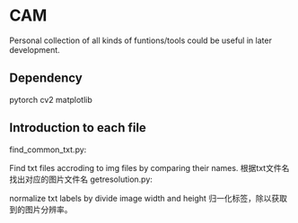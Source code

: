 # CAM
Personal collection of all kinds of funtions/tools could be useful in later development.

## Dependency
pytorch
cv2
matplotlib

## Introduction to each file
find_common_txt.py: 


Find txt files accroding to img files by comparing their names.
                    根据txt文件名找出对应的图片文件名
getresolution.py:  


normalize txt labels by divide image width and height
                     归一化标签，除以获取到的图片分辨率。
                    
